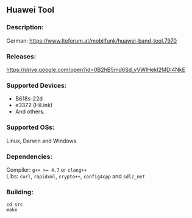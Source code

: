 ## Huawei Tool ##

### Description: ###

German: https://www.lteforum.at/mobilfunk/huawei-band-tool.7970

### Releases: ###

https://drive.google.com/open?id=0B2hB5md6Sd_vVWlHekl2MDI4NkE

### Supported Devices: ###

* B618s-22d
* e3372 (HiLink)
* And others.

### Supported OSs: ###

Linux, Darwin and Windows

### Dependencies: ###

Compiler: `g++ >= 4.7` or `clang++`  
Libs: `curl`, `rapidxml`, `crypto++`, `config4cpp` and `sdl2_net`

### Building: ###

    cd src
    make
